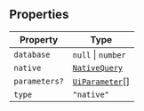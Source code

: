 ## Properties

| Property | Type |
| ------ | ------ |
| <a id="database"></a> `database` | `null` \| `number` |
| <a id="native"></a> `native` | [`NativeQuery`](NativeQuery.md) |
| <a id="parameters"></a> `parameters?` | [`UiParameter`](UiParameter.md)[] |
| <a id="type"></a> `type` | `"native"` |
